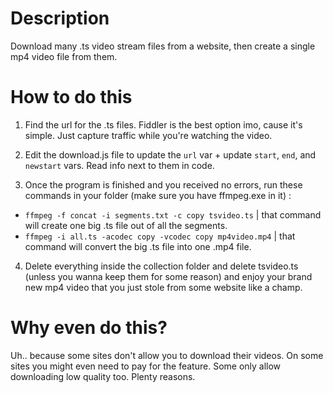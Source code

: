 # Description
Download many .ts video stream files from a website, then create a single mp4 video file from them.

# How to do this

1. Find the url for the .ts files. Fiddler is the best option imo, cause it's simple. Just capture traffic while you're watching the video.

2. Edit the download.js file to update the ```url``` var + update ```start```, ```end```, and ```newstart``` vars. Read info next to them in code.

3. Once the program is finished and you received no errors, run these commands in your folder (make sure you have ffmpeg.exe in it) :

- ```ffmpeg -f concat -i segments.txt -c copy tsvideo.ts``` | that command will create one big .ts file out of all the segments.
- ```ffmpeg -i all.ts -acodec copy -vcodec copy mp4video.mp4``` | that command will convert the big .ts file into one .mp4 file.

4. Delete everything inside the collection folder and delete tsvideo.ts (unless you wanna keep them for some reason) and enjoy your brand new mp4 video that you just stole from some website like a champ.

# Why even do this?

Uh.. because some sites don't allow you to download their videos. On some sites you might even need to pay for the feature. Some only allow downloading low quality too. Plenty reasons.

